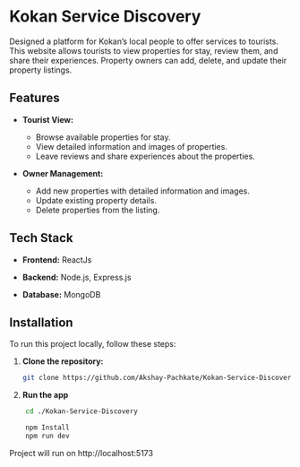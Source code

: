 # Kokan Service Discovery

Designed a platform for Kokan’s local people to offer services to tourists. This website allows tourists to view properties for stay, review them, and share their experiences. Property owners can add, delete, and update their property listings.

## Features

- **Tourist View:**
  - Browse available properties for stay.
  - View detailed information and images of properties.
  - Leave reviews and share experiences about the properties.

- **Owner Management:**
  - Add new properties with detailed information and images.
  - Update existing property details.
  - Delete properties from the listing.

## Tech Stack

- **Frontend:** ReactJs

- **Backend:**
   Node.js,
   Express.js

- **Database:**
   MongoDB

## Installation

To run this project locally, follow these steps:

1. **Clone the repository:**
   ```sh
   git clone https://github.com/Akshay-Pachkate/Kokan-Service-Discovery.git
   

2. **Run the app**
```sh
    cd ./Kokan-Service-Discovery

    npm Install
    npm run dev

```
Project will run on http://localhost:5173

